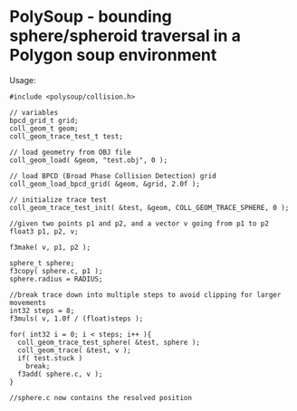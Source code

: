 # PolySoup - bounding sphere/spheroid traversal in a Polygon soup environment

 Usage:

    #include <polysoup/collision.h>

    // variables
    bpcd_grid_t grid;
    coll_geom_t geom;
    coll_geom_trace_test_t test;

    // load geometry from OBJ file
    coll_geom_load( &geom, "test.obj", 0 );

    // load BPCD (Broad Phase Collision Detection) grid
    coll_geom_load_bpcd_grid( &geom, &grid, 2.0f );
    
    // initialize trace test
    coll_geom_trace_test_init( &test, &geom, COLL_GEOM_TRACE_SPHERE, 0 );

    //given two points p1 and p2, and a vector v going from p1 to p2 
    float3 p1, p2, v;

    f3make( v, p1, p2 );

    sphere_t sphere;
    f3copy( sphere.c, p1 );
    sphere.radius = RADIUS;

    //break trace down into multiple steps to avoid clipping for larger movements
    int32 steps = 8;
    f3muls( v, 1.0f / (float)steps );

    for( int32 i = 0; i < steps; i++ ){
      coll_geom_trace_test_sphere( &test, sphere ); 
      coll_geom_trace( &test, v );  
      if( test.stuck )
        break;
      f3add( sphere.c, v );
    }

    //sphere.c now contains the resolved position
